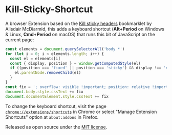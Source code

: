 # Kill-Sticky-Shortcut

A browser Extension based on the [Kill sticky headers](https://alisdair.mcdiarmid.org/kill-sticky-headers/) bookmarklet by Alisdair McDiarmid, this adds a keyboard shortcut (**Alt+Period** on Windows & Linux, **Cmd+Period** on macOS) that runs this bit of JavaScript on the current page:

```js
const elements = document.querySelectorAll('body *')
for (let i = 0; i < elements.length; i++) {
  const el = elements[i]
  const { display, position } = window.getComputedStyle(el)
  if ((position === 'fixed' || position === 'sticky') && display !== 'none') {
    el.parentNode.removeChild(el)
  }
}
const fix = '; overflow: visible !important; position: relative !important'
document.body.style.cssText += fix
document.documentElement.style.cssText += fix
```

To change the keyboard shortcut, visit the page [`chrome://extensions/shortcuts`](chrome://extensions/shortcuts) in Chrome or select "Manage Extension Shortcuts" option at `about:addons` in Firefox.

Released as open source under the [MIT license](LICENSE).
